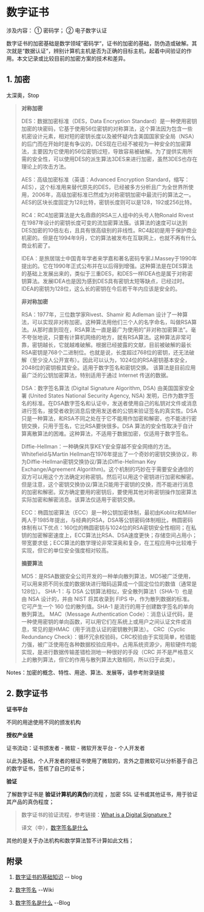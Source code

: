 # 数字证书

涉及内容： ① 密码学； ② 电子数字认证

数字证书的加密基础是数学领域”密码学“，证书的加密的基础，防伪造或破解。其次就是“数据认证”，辨别计算机主机是否为正确的目标主机，起着中间验证的作用。本文记录或比较目前的加密方案的技术和差异。

## 1. 加密

太深奥，Stop

> **对称加密**
>
> DES：数据加密标准（DES，Data Encryption Standard）是一种使用密钥加密的块密码，它基于使用56位密钥的对称算法，这个算法因为包含一些机密设计元素，相对短的密钥长度以及被怀疑内含美国国家安全局（NSA）的后门而在开始时是有争议的，DES现在已经不被视为一种安全的加密算法，主要因为它使用的56位密钥过短，导致容易被破解。为了提供实用所需的安全性，可以使用DES的派生算法3DES来进行加密，虽然3DES也存在理论上的攻击方法。
>
> AES：高级加密标准（英语：Advanced Encryption Standard，缩写：AES），这个标准用来替代原先的DES，已经被多方分析且广为全世界所使用，2006年，高级加密标准已然成为对称密钥加密中最流行的算法之一。AES的区块长度固定为128比特，密钥长度则可以是128，192或256比特。
>
> RC4：RC4加密算法是大名鼎鼎的RSA三人组中的头号人物Ronald Rivest在1987年设计的密钥长度可变的流加密算法簇。该算法的速度可以达到DES加密的10倍左右，且具有很高级别的非线性。RC4起初是用于保护商业机密的。但是在1994年9月，它的算法被发布在互联网上，也就不再有什么商业机密了。
>
> IDEA：是旅居瑞士中国青年学者来学嘉和著名密码专家J.Massey于1990年提出的。它在1990年正式公布并在以后得到增强。这种算法是在DES算法的基础上发展出来的，类似于三重DES，和DES一样IDEA也是属于对称密钥算法。发展IDEA也是因为感到DES具有密钥太短等缺点，已经过时。IDEA的密钥为128位，这么长的密钥在今后若干年内应该是安全的。
>
> **非对称加密**
>
> RSA：1977年，三位数学家Rivest、Shamir 和 Adleman 设计了一种算法，可以实现非对称加密。这种算法用他们三个人的名字命名，叫做RSA算法。从那时直到现在，RSA算法一直是最广为使用的”非对称加密算法”。毫不夸张地说，只要有计算机网络的地方，就有RSA算法。这种算法非常可靠，密钥越长，它就越难破解。根据已经披露的文献，目前被破解的最长RSA密钥是768个二进制位。也就是说，长度超过768位的密钥，还无法破解（至少没人公开宣布）。因此可以认为，1024位的RSA密钥基本安全，2048位的密钥极其安全。适用于数字签名和密钥交换。 该算法是目前应用最广泛的公钥加密算法，特别适用于通过 Internet 传送的数据。
>
> DSA：数字签名算法 (Digital Signature Algorithm, DSA) 由美国国家安全署 (United States National Security Agency, NSA) 发明，已作为数字签名的标准。在DSA数字签名和认证中，发送者使用自己的私钥对文件或消息进行签名，接受者收到消息后使用发送者的公钥来验证签名的真实性。DSA只是一种算法，和RSA不同之处在于它不能用作加密和解密，也不能进行密钥交换，只用于签名，它比RSA要快很多。DSA 算法的安全性取决于自计算离散算法的困难。这种算法，不适用于数据加密，仅适用于数字签名。
>
> Diffie-Hellman：一种确保共享KEY安全穿越不安全网络的方法。Whitefield与Martin Hellman在1976年提出了一个奇妙的密钥交换协议，称为Diffie-Hellman密钥交换协议/算法(Diffie-Hellman Key Exchange/Agreement Algorithm)。这个机制的巧妙在于需要安全通信的双方可以用这个方法确定对称密钥。然后可以用这个密钥进行加密和解密。但是注意，这个密钥交换协议/算法只能用于密钥的交换，而不能进行消息的加密和解密。双方确定要用的密钥后，要使用其他对称密钥操作加密算法实际加密和解密消息。该算法仅适用于密钥交换。
>
> ECC：椭圆加密算法（ECC）是一种公钥加密体制，最初由Koblitz和Miller两人于1985年提出，与经典的RSA，DSA等公钥密码体制相比，椭圆密码体制有以下优点：160位的椭圆密钥与1024位的RSA密钥安全性相同；在私钥的加密解密速度上，ECC算法比RSA、DSA速度更快；存储空间占用小；带宽要求低；ECC算法的数学理论非常深奥和复杂，在工程应用中比较难于实现，但它的单位安全强度相对较高。
>
> **摘要算法**
>
> MD5：是RSA数据安全公司开发的一种单向散列算法，MD5被广泛使用，可以用来把不同长度的数据块进行暗码运算成一个固定位位的数值（通常是128位）。
> SHA-1：与 DSA 公钥算法相似，安全散列算法1（SHA-1）也是由 NSA 设计的，并由 NIST 将其收录到 FIPS 中，作为散列数据的标准。它可产生一个 160 位的散列值。SHA-1 是流行的用于创建数字签名的单向散列算法。
> MAC（Message Authentication Code）：消息认证代码，是一种使用密钥的单向函数，可以用它们在系统上或用户之间认证文件或消息，常见的是HMAC（用于消息认证的密钥散列算法）。
> CRC（Cyclic Redundancy Check）：循环冗余校验码，CRC校验由于实现简单，检错能力强，被广泛使用在各种数据校验应用中。占用系统资源少，用软硬件均能实现，是进行数据传输差错检测地一种很好的手段（CRC 并不是严格意义上的散列算法，但它的作用与散列算法大致相同，所以归于此类）。

Notes：加密的概念、特性、用途、算法、发展等，请参考附录链接

## 2. 数字证书

**证书平台**

不同的用途使用不同的颁发机构

**授权产业链**

证书流动：证书颁发者 - 微软 -  微软开发平台 - 个人开发者

以此为基础，个人开发者的根证书使用了微软的，言外之意微软可以分析基于自己的数字证书，签核了自己的证书；

**验证**

了解数字证书是 **验证计算机的真伪**的流程 ，加密 SSL 证书或其他证书，用于验证其产品的真伪程度；

> 数字证书的验证流程，参考链接：[What is a Digital Signature ?](http://www.youdzone.com/signature.html)
>
> 译文（中），[数字签名是什么](https://www.ruanyifeng.com/blog/2011/08/what_is_a_digital_signature.html) 

其他的是关于办法机构和数学算法暂不计算如此文档；

## 附录

1. [数字证书的基础知识](http://www.enkichen.com/2016/02/26/digital-certificate-based/)	-- blog

2. [数字签名](https://zh.wikipedia.org/wiki/數位簽章)	--Wiki

3. [数字签名是什么](https://www.ruanyifeng.com/blog/2011/08/what_is_a_digital_signature.html)  --Blog

